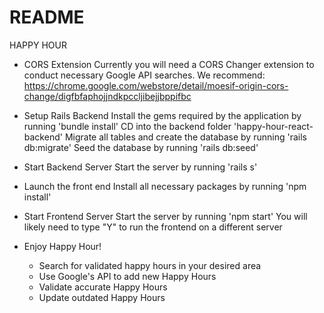 # README

HAPPY HOUR 

* CORS Extension
Currently you will need a CORS Changer extension to conduct necessary Google API searches. We recommend: https://chrome.google.com/webstore/detail/moesif-origin-cors-change/digfbfaphojjndkpccljibejjbppifbc

* Setup Rails Backend
Install the gems required by the application by running 'bundle install'
CD into the backend folder 'happy-hour-react-backend'
Migrate all tables and create the database by running 'rails db:migrate'
Seed the database by running 'rails db:seed'

* Start Backend Server
Start the server by running 'rails s'

* Launch the front end 
Install all necessary packages by running 'npm install'

* Start Frontend Server
Start the server by running 'npm start'
You will likely need to type "Y" to run the frontend on a different server

* Enjoy Happy Hour!
    - Search for validated happy hours in your desired area
    - Use Google's API to add new Happy Hours 
    - Validate accurate Happy Hours
    - Update outdated Happy Hours



